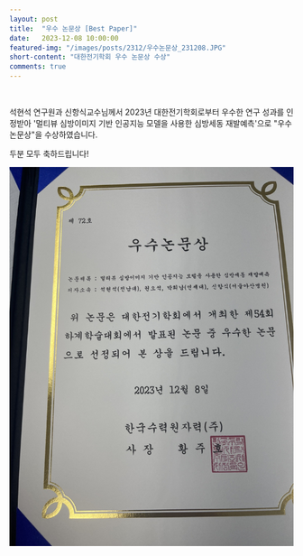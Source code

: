 ```yaml
---
layout: post
title:  "우수 논문상 [Best Paper]" 
date:   2023-12-08 10:00:00
featured-img: "/images/posts/2312/우수논문상_231208.JPG"
short-content: "대한전기학회 우수 논문상 수상" 
comments: true
---
```


<br> 

석현석 연구원과 신항식교수님께서 2023년 대한전기학회로부터 우수한 연구 성과를 인정받아 '멀티뷰 심방이미지 기반 인공지능 모델을 사용한 심방세동 재발예측'으로 "우수 논문상"을 수상하였습니다. 

두분 모두 축하드립니다!

<span class="image featured" style="max-width: 50%; max-height: 50%"><img src="/images/posts/2312/우수논문상_231208.JPG" alt="" style="wdith:50% ,height:50%"></span>